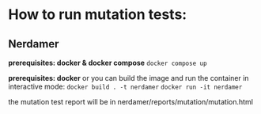 # How to run mutation tests:

## Nerdamer
**prerequisites: docker & docker compose**
`docker compose up`

**prerequisites: docker**
or you can build the image and run the container in interactive mode:
`docker build . -t nerdamer`
`docker run -it nerdamer`

the mutation test report will be in nerdamer/reports/mutation/mutation.html

